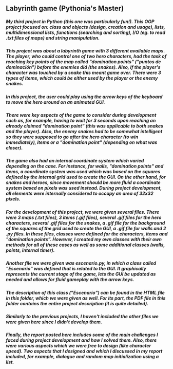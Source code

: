 ## Labyrinth game (Pythonia's Master)

##### My third project in Python (this one was particularly fun!). This OOP project focused on: class and objects (design, creation and usage), lists, multidimensional lists, functions (searching and sorting), I/O (eg. to read .txt files of maps) and string manipulation.

##### This project was about a labyrinth game with 3 different available maps. The player, who could control one of two hero characters, had the task of reaching key points of the map called "domination points" ("puntos de dominación") before the enemies did (the snakes). Also, if the player's character was touched by a snake this meant game over. There were 3 types of items, which could be either used by the player or the enemy snakes.

##### In this project, the user could play using the arrow keys of the keyboard to move the hero around on an animated GUI. 

##### There were key aspects of the game to consider during development such as, for example, having to wait for 3 seconds upon reaching an already claimed "domination point" (this was applicable to both snakes and the player). Also, the enemy snakes had to be somewhat intelligent so they were supposed to go after the hero character (to win immediately), items or a "domination point" (depending on what was closer). 

##### The game also had an internal coordinate system which varied depending on the case. For instance, for walls, "domination points" and items, a coordinate system was used which was based on the squares defined by the internal grid used to create the GUI. On the other hand, for snakes and heroes, since movement should be more fluid a coordinate system based on pixels was used instead. During project development, all elements were internally considered to occupy an area of 32x32 pixels.

##### For the development of this project, we were given several files. There were 3 maps (.txt files), 3 items (.gif files), several .gif files for the hero characters, several .gif files for the snakes, a .gif file for the background of the squares of the grid used to create the GUI, a .gif file for walls and 2 .py files. In these files, classes were defined for the characters, items and "domination points". However, I created my own classes with their own methods for all of these cases as well as some additional classes (walls, points, internal timer).   

##### Another file we were given was escenario.py, in which a class called "Escenario" was defined that is related to the GUI. It graphically represents the current stage of the game, lets the GUI be updated as needed and allows for fluid gameplay with the arrow keys. 

##### The description of this class ("Escenario") can be found in the HTML file in this folder, which we were given as well. For its part, the PDF file in this folder contains the entire project description (it is quite detailed).

##### Similarly to the previous projects, I haven't included the other files we were given here since I didn't develop them.

##### Finally, the report posted here includes some of the main challenges I faced during project development and how I solved them. Also, there were various aspects which we were free to design (like character speed). Two aspects that I designed and which I discussed in my report included, for example, dialogue and random map initialization using a list.